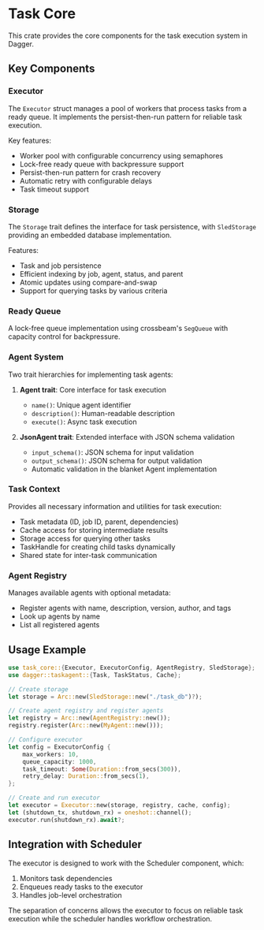 # Task Core

This crate provides the core components for the task execution system in Dagger.

## Key Components

### Executor
The `Executor` struct manages a pool of workers that process tasks from a ready queue. It implements the persist-then-run pattern for reliable task execution.

Key features:
- Worker pool with configurable concurrency using semaphores
- Lock-free ready queue with backpressure support
- Persist-then-run pattern for crash recovery
- Automatic retry with configurable delays
- Task timeout support

### Storage
The `Storage` trait defines the interface for task persistence, with `SledStorage` providing an embedded database implementation.

Features:
- Task and job persistence
- Efficient indexing by job, agent, status, and parent
- Atomic updates using compare-and-swap
- Support for querying tasks by various criteria

### Ready Queue
A lock-free queue implementation using crossbeam's `SegQueue` with capacity control for backpressure.

### Agent System
Two trait hierarchies for implementing task agents:

1. **Agent trait**: Core interface for task execution
   - `name()`: Unique agent identifier
   - `description()`: Human-readable description
   - `execute()`: Async task execution

2. **JsonAgent trait**: Extended interface with JSON schema validation
   - `input_schema()`: JSON schema for input validation
   - `output_schema()`: JSON schema for output validation
   - Automatic validation in the blanket Agent implementation

### Task Context
Provides all necessary information and utilities for task execution:
- Task metadata (ID, job ID, parent, dependencies)
- Cache access for storing intermediate results
- Storage access for querying other tasks
- TaskHandle for creating child tasks dynamically
- Shared state for inter-task communication

### Agent Registry
Manages available agents with optional metadata:
- Register agents with name, description, version, author, and tags
- Look up agents by name
- List all registered agents

## Usage Example

```rust
use task_core::{Executor, ExecutorConfig, AgentRegistry, SledStorage};
use dagger::taskagent::{Task, TaskStatus, Cache};

// Create storage
let storage = Arc::new(SledStorage::new("./task_db")?);

// Create agent registry and register agents
let registry = Arc::new(AgentRegistry::new());
registry.register(Arc::new(MyAgent::new()));

// Configure executor
let config = ExecutorConfig {
    max_workers: 10,
    queue_capacity: 1000,
    task_timeout: Some(Duration::from_secs(300)),
    retry_delay: Duration::from_secs(1),
};

// Create and run executor
let executor = Executor::new(storage, registry, cache, config);
let (shutdown_tx, shutdown_rx) = oneshot::channel();
executor.run(shutdown_rx).await?;
```

## Integration with Scheduler

The executor is designed to work with the Scheduler component, which:
1. Monitors task dependencies
2. Enqueues ready tasks to the executor
3. Handles job-level orchestration

The separation of concerns allows the executor to focus on reliable task execution while the scheduler handles workflow orchestration.